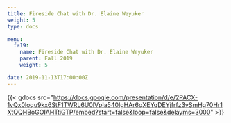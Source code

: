 ```yaml
---
title: Fireside Chat with Dr. Elaine Weyuker
weight: 5
type: docs

menu:
  fa19:
    name: Fireside Chat with Dr. Elaine Weyuker
    parent: Fall 2019
    weight: 5

date: 2019-11-13T17:00:00Z
---
```


{{< gdocs src="https://docs.google.com/presentation/d/e/2PACX-1vQx0loqu9kx6StF1TWRL6U0lVpIa540IgHAr6qXEYqDEYjfrfz3vSmHg70Hr1XtQQHBoGOIAHTtiGTP/embed?start=false&loop=false&delayms=3000" >}}